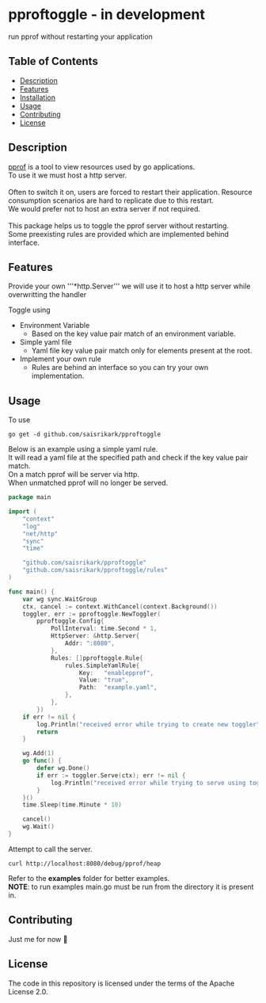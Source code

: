 # pproftoggle - in development
run pprof without restarting your application

## Table of Contents

- [Description](#description)
- [Features](#features)
- [Installation](#installation)
- [Usage](#usage)
- [Contributing](#contributing)
- [License](#license)

## Description

[pprof](https://github.com/google/pprof) is a tool to view resources used by go applications. <br>
To use it we must host a http server. <br><br>
Often to switch it on, users are forced to restart their application.
Resource consumption scenarios are hard to replicate due to this restart. <br>
We would prefer not to host an extra server if not required. <br><br>
This package helps us to toggle the pprof server without restarting. <br>
Some preexisting rules are provided which are implemented behind interface. <br>

## Features

Provide your own '''*http.Server''' we will use it to host a http server while overwritting the handler <br>

Toggle using
- Environment Variable
    - Based on the key value pair match of an environment variable.
- Simple yaml file
    - Yaml file key value pair match only for elements present at the root.
- Implement your own rule
    - Rules are behind an interface so you can try your own implementation.

## Usage

To use <br>
```
go get -d github.com/saisrikark/pproftoggle
```

Below is an example using a simple yaml rule. <br>
It will read a yaml file at the specified path and check if the key value pair match. <br>
On a match pprof will be server via http. <br>
When unmatched pprof will no longer be served. <br>

```go
package main

import (
	"context"
	"log"
	"net/http"
	"sync"
	"time"

	"github.com/saisrikark/pproftoggle"
	"github.com/saisrikark/pproftoggle/rules"
)

func main() {
	var wg sync.WaitGroup
	ctx, cancel := context.WithCancel(context.Background())
	toggler, err := pproftoggle.NewToggler(
		pproftoggle.Config{
			PollInterval: time.Second * 1,
			HttpServer: &http.Server{
				Addr: ":8080",
			},
			Rules: []pproftoggle.Rule{
				rules.SimpleYamlRule{
					Key:   "enablepprof",
					Value: "true",
					Path:  "example.yaml",
				},
			},
		})
	if err != nil {
		log.Println("received error while trying to create new toggler", err)
		return
	}

	wg.Add(1)
	go func() {
		defer wg.Done()
		if err := toggler.Serve(ctx); err != nil {
			log.Println("received error while trying to serve using toggler", err)
		}
	}()
	time.Sleep(time.Minute * 10)

	cancel()
	wg.Wait()
}
```

Attempt to call the server. <br>
```
curl http://localhost:8080/debug/pprof/heap
```

Refer to the **examples** folder for better examples. <br>
**NOTE**: to run examples main.go must be run from the directory it is present in. <br>

## Contributing

Just me for now 🙂

## License

The code in this repository is licensed under the terms of the Apache License 2.0.
